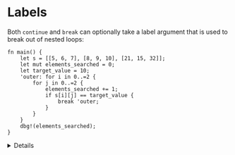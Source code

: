 # Labels

Both `continue` and `break` can optionally take a label argument that is used to
break out of nested loops:

```rust,editable
fn main() {
    let s = [[5, 6, 7], [8, 9, 10], [21, 15, 32]];
    let mut elements_searched = 0;
    let target_value = 10;
    'outer: for i in 0..=2 {
        for j in 0..=2 {
            elements_searched += 1;
            if s[i][j] == target_value {
                break 'outer;
            }
        }
    }
    dbg!(elements_searched);
}
```

<details>

- Labeled break also works on arbitrary blocks, e.g.
  ```rust
  'label: {
      break 'label;
      println!("This line gets skipped");
  }
  ```

</details>
